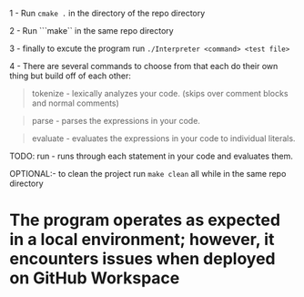 1 - Run ```cmake .``` in the directory of the repo directory

2 - Run ```make`` in the same repo directory

3 - finally to excute the program run ```./Interpreter <command> <test file>```

4 - There are several commands to choose from that each do their own thing but build off of each other:

  > tokenize - lexically analyzes your code. (skips over comment blocks and normal comments)

  > parse - parses the expressions in your code.

  > evaluate - evaluates the expressions in your code to individual literals.

  TODO: run - runs through each statement in your code and evaluates them.
  
OPTIONAL:- to clean the project run ```make clean``` all while in the same repo directory

# The program operates as expected in a local environment; however, it encounters issues when deployed on GitHub Workspace
